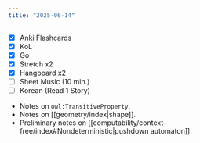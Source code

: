 ```yaml
---
title: "2025-06-14"
---
```


- [x] Anki Flashcards
- [x] KoL
- [x] Go
- [x] Stretch x2
- [x] Hangboard x2
- [ ] Sheet Music (10 min.)
- [ ] Korean (Read 1 Story)

* Notes on `owl:TransitiveProperty`.
* Notes on [[geometry/index|shape]].
* Preliminary notes on [[computability/context-free/index#Nondeterministic|pushdown automaton]].